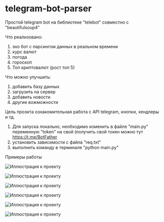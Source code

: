 # telegram-bot-parser

Простой telegram bot на библиотеке "telebot" совместно с "beautifulsoup4"

Что реализовано:
  1) эхо бот с парсингом данных в реальном времени
  2) курс валют
  3) погода
  4) гороскоп
  5) Топ криптовалют (рост топ 5)

Что можно улучшить:
  1) добавить базу данных
  2) загрузить на сервер
  3) добавить новости
  4) другие вожможности

Цель проэкта ознакомительная работа с API telegram, кнопки, хендлеры и тд.

1) Для запуска локально, необходимо изменить в файле "main.py" переменную "token" на свой (получить свой токен можно тут https://t.me/BotFather
2) установить зависимости с файла "req.txt"
3) выполнить команду в терминале "python main.py"

Примеры работы

![Иллюстрация к проекту]([https://github.com/jon/coolproject/raw/master/image/image.png](https://github.com/Gatalist/telegram-bot-parser/blob/main/image/1.jpg))

![Иллюстрация к проекту]([https://github.com/jon/coolproject/raw/master/image/image.png](https://github.com/Gatalist/telegram-bot-parser/blob/main/image/2.jpg))

![Иллюстрация к проекту]([https://github.com/jon/coolproject/raw/master/image/image.png](https://github.com/Gatalist/telegram-bot-parser/blob/main/image/3.jpg))

![Иллюстрация к проекту]([https://github.com/jon/coolproject/raw/master/image/image.png](https://github.com/Gatalist/telegram-bot-parser/blob/main/image/4.jpg))

![Иллюстрация к проекту]([https://github.com/jon/coolproject/raw/master/image/image.png](https://github.com/Gatalist/telegram-bot-parser/blob/main/image/5.jpg))

![Иллюстрация к проекту]([https://github.com/jon/coolproject/raw/master/image/image.png](https://github.com/Gatalist/telegram-bot-parser/blob/main/image/6.jpg))
